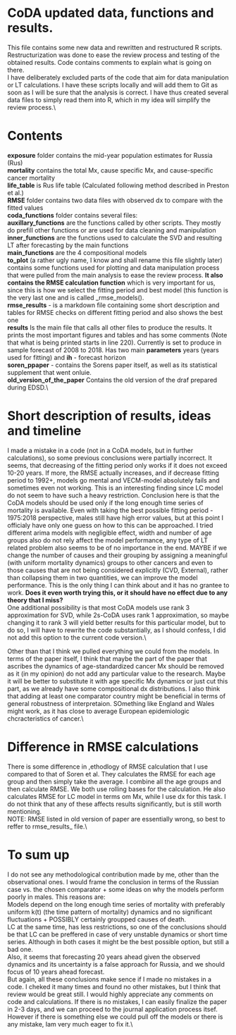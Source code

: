 # CoDA updated data, functions and results.
This file contains some new data and rewritten and restructured R scripts. Restructurization was done to ease the review process and testing of the obtained results. Code contains comments to explain what is going on there.\
I have deliberately excluded parts of the code that aim for data manipulation or LT calculations. I have these scripts locally and will add them to Git as soon as I will be sure that the analysis is correct. I have thus created several data files to simply read them into R, which in my idea will simplify the review process.\

# Contents
**exposure** folder contains the mid-year population estimates for Russia (Rus)\
**mortality** contains the total Mx, cause specific Mx, and cause-specific cancer mortality\
**life_table** is Rus life table (Calculated following method described in Preston et al.)\
**RMSE** folder contains two data files with observed dx to compare with the fitted values\
**coda_functions** folder contains several files:\
**auxillary_functions** are the functions called by other scripts. They mostly do prefill other functions or are used for data cleaning and manipulation\
**inner_functions** are the functions used to calculate the SVD and resulting LT after forecasting by the main functions\
**main_functions** are the 4 compositional models\
**to_plot** (a rather ugly name, I know and shall rename this file slightly later) contains some functions used for plotting and data manipulation process that were pulled from the main analysis to ease the review process. **It also contains the RMSE calculation function** which is very important for us, since this is how we select the fitting period and best model (this function is the very last one and is called _rmse_models().\
**rmse_results** - is a markdown file containing some short description and tables for RMSE checks on different fitting period and also shows the best one\
**results** Is the main file that calls all other files to produce the results. It prints the most important figures and tables and has some comments (Note that what is being printed starts in line 220). Currently is set to produce in sample forecast of 2008 to 2018. Has two main **parameters** years (years used for fitting) and **ih** - forecast horizon\
**soren_ppaper** - contains the Sorens paper itself, as well as its statistical supplement that went onluie.\
**old_version_of_the_paper** Contains the old version of the draf prepared during EDSD.\

# Short description of results, ideas and timeline
I made a mistake in a code (not in a CoDA models, but in further calculations), so some previous conclusions were partially incorrect. It seems, that decreasing of the fitting period only works if it does not exceed 10-20 years. If more, the RMSE actually increases, and if decrease fitting period to 1992+, models go mental and VECM-model absolutely fails and sometimes even not working. This is an interesting finding since LC model do not seem to have such a heavy restriction. Conclusion here is that the CoDA models should be used only if the long enough time series of mortality is available.
Even with taking the best possible fitting period - 1975:2018 perspective, males still have high error values, but at this point I officialy have only one guess on how to this can be approached. I tried different arima models with negligible effect, width and number of age groups also do not rely affect the model performance, any type of LT related problem also seems to be of no importance in the end. MAYBE if we change the number of causes and their grouping by assigning a meaningful (with uniform mortality dynamics) groups to other cancers and even to those causes that are not being considered explicitly (CVD, External), rather than collapsing them in two quantities, we can improve the model performance. This is the only thing I can think about and it has no grantee to work. **Does it even worth trying this, or it should have no effect due to any theory that I miss?**\
One additional possibility is that most CoDA models use rank 3 approximation for SVD, while 2s-CoDA uses rank 1 approximation, so maybe changing it to rank 3 will yield better results for this particular model, but to do so, I will have to rewrite the code substantially, as I should confess, I did not add this option to the current code version.\

Other than that I think we pulled everything we could from the models. In terms of the paper itself, I think that maybe the part of the paper that ascribes the dynamics of age-standardized cancer Mx should be removed as it (in my opinion) do not add any particular value to the research. Maybe it will be better to substitute it with age specific Mx dynamics or just cut this part, as we already have some compositional dx distributions. I also think that adding at least one comparator country might be beneficial in terms of general robustness of interpretaion. SOmething like England and Wales might work, as it has close to average European epidemiologic chcracteristics of cancer.\
 
# Difference in RMSE calculations
There is some difference in ,ethodlogy of RMSE calculation that I use compared to that of Soren et al. They calculates the RMSE for each age group and then simply take the average. I combine all the age groups and then calculate RMSE. We both use rolling bases for the calculation. He also calculates RMSE for LC model in terms om Mx, while I use dx for this task. I do not think that any of these affects results significantly, but is still worth mentioning.\
NOTE: RMSE listed in old version of paper are essentially wrong, so best to reffer to rmse_results_ file.\

# To sum up
I do not see any methodological contribution made by me, other than the observational ones. I would frame the conclusion in terms of the Russian case vs. the chosen comparator + some ideas on why the models perform poorly in males. This reasons are:\
Models depend on the long enough time series of mortality with preferably uniform k(t) (the time pattern of mortality) dynamics and no significant fluctuations + POSSIBLY certainly groupped causes of death.\
LC at the same time, has less restrictions, so one of the conclusions should be that LC can be preffered in case of very unstable dynamics or short time series. Although in both cases it might be the best possible option, but still a bad one.\
Also, it seems that forecasting 20 years ahead given the observed dynamics and its uncertainty is a false approach for Russia, and we should focus of 10 years ahead forecast.\
But again, all these conclusions make sence if I made no mistakes in a code. I cheked it many times and found no other mistakes, but I think that review would be great still. I would highly appreciate any comments on code and calculations. If there is no mistakes, I can easily finalize the paper in 2-3 days, and we can proceed to the journal application process itsef. However if there is something else we could pull off the models or there is any mistake, Iam very much eager to fix it.\
